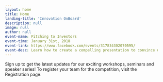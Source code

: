 ```yaml
---
layout: home
title: Home
landing-title: 'Innovation OnBoard'
description: null
image: null
author: null
event-name: Pitching to Investors
event-time: January 31st, 2018
event-link: https://www.facebook.com/events/317834302070595/
event-desc: Learn how to create a compelling presentation to convince unsure investors to fund your startup.
---
```


Sign up to get the latest updates for our exciting workshops, seminars and speaker series! To register your team for the competition, visit the Registration page.